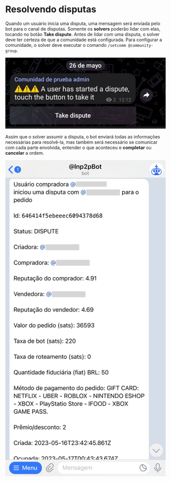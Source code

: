 # Resolvendo disputas

Quando um usuário inicia uma disputa, uma mensagem será enviada pelo bot para o canal de disputas. Somente os **solvers** poderão lidar com elas, tocando no botão **Take dispute**. Antes de lidar com uma disputa, o solver deve ter certeza de que a comunidade está configurada. Para configurar a comunidade, o solver deve executar o comando `/setcomm @community-group`.

![Disputa Captura](./assets/images/dispute.jpg)

Assim que o solver assumir a disputa, o bot enviará todas as informações necessárias para resolvê-la, mas também será necessário se comunicar com cada parte envolvida, entender o que aconteceu e **completar** ou **cancelar** a ordem.

![Disputa detalles captura](./assets/images/dispute-detail.jpg)
